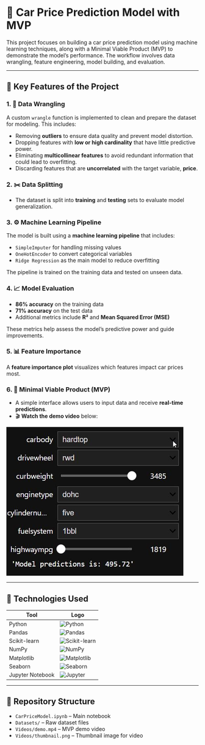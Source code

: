 # 🚗 Car Price Prediction Model with MVP

This project focuses on building a car price prediction model using machine learning techniques, along with a Minimal Viable Product (MVP) to demonstrate the model’s performance. The workflow involves data wrangling, feature engineering, model building, and evaluation.

---

## 🔑 Key Features of the Project

### 1. 🧹 **Data Wrangling**
A custom `wrangle` function is implemented to clean and prepare the dataset for modeling. This includes:
- Removing **outliers** to ensure data quality and prevent model distortion.
- Dropping features with **low or high cardinality** that have little predictive power.
- Eliminating **multicollinear features** to avoid redundant information that could lead to overfitting.
- Discarding features that are **uncorrelated** with the target variable, **price**.

### 2. ✂️ **Data Splitting**
- The dataset is split into **training** and **testing** sets to evaluate model generalization.

### 3. ⚙️ **Machine Learning Pipeline**
The model is built using a **machine learning pipeline** that includes:
- `SimpleImputer` for handling missing values
- `OneHotEncoder` to convert categorical variables
- `Ridge Regression` as the main model to reduce overfitting

The pipeline is trained on the training data and tested on unseen data.

### 4. 📈 **Model Evaluation**
- **86% accuracy** on the training data
- **71% accuracy** on the test data
- Additional metrics include **R²** and **Mean Squared Error (MSE)**

These metrics help assess the model’s predictive power and guide improvements.

### 5. 📊 **Feature Importance**
A **feature importance plot** visualizes which features impact car prices most.

### 6. 🧪 **Minimal Viable Product (MVP)**
- A simple interface allows users to input data and receive **real-time predictions**.
- 🎬 **Watch the demo video** below:

[![Watch the video](https://github.com/evansnjagi/Car-Price-Prediction/blob/Video-and-Pictures/WhatsApp%20Image%202025-04-15%20at%209.10.05%20AM.jpeg)](https://vm.tiktok.com/ZMBgdSsnb/)

---

## 🧰 Technologies Used

| Tool             | Logo                                                                 |
|------------------|----------------------------------------------------------------------|
| Python           | ![Python](https://upload.wikimedia.org/wikipedia/commons/c/c3/Python-logo-notext.svg) |
| Pandas           | ![Pandas](https://upload.wikimedia.org/wikipedia/commons/thumb/e/ed/Pandas_logo.svg/512px-Pandas_logo.svg.png) |
| Scikit-learn     | ![Scikit-learn](https://upload.wikimedia.org/wikipedia/commons/0/05/Scikit_learn_logo_small.svg) |
| NumPy            | ![NumPy](https://upload.wikimedia.org/wikipedia/commons/3/31/NumPy_logo_2020.svg) |
| Matplotlib       | ![Matplotlib](https://matplotlib.org/_static/images/logo2.svg) |
| Seaborn          | ![Seaborn](https://seaborn.pydata.org/_static/logo-wide-lightbg.svg) |
| Jupyter Notebook | ![Jupyter](https://jupyter.org/assets/homepage/main-logo.svg) |

---

## 📁 Repository Structure

- `CarPriceModel.ipynb` – Main notebook  
- `Datasets/` – Raw dataset files  
- `Videos/demo.mp4` – MVP demo video  
- `Videos/thumbnail.png` – Thumbnail image for video  

